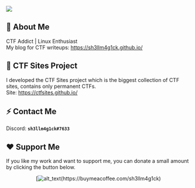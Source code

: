 ![](https://i.imgur.com/2g41zyl.png)

## :space_invader: About Me
CTF Addict | Linux Enthusiast<br>My blog for CTF writeups: https://sh3llm4g1ck.github.io/

## :triangular_flag_on_post: CTF Sites Project
I developed the CTF Sites project which is the biggest collection of CTF sites, contains only permanent CTFs.<br>Site: https://ctfsites.github.io/

## :zap: Contact Me
Discord: **`sh3llm4g1ck#7633`**

## :heart: Support Me
If you like my work and want to support me, you can donate a small amount by clicking the button below.

<p align="center">
[<img alt="alt_text" src="https://img.shields.io/badge/-buymeacoffee-000000?style=for-the-badge&logo=Buy%20Me%20A%20Coffee" target=”_blank”/>(https://buymeacoffee.com/sh3llm4g1ck)
</p>
